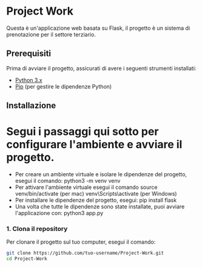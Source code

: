 # Project Work

Questa è un'applicazione web basata su Flask, il progetto è un sistema di prenotazione per il settore terziario. 


## Prerequisiti

Prima di avviare il progetto, assicurati di avere i seguenti strumenti installati:

- [Python 3.x](https://www.python.org/downloads/)
- [Pip](https://pip.pypa.io/en/stable/) (per gestire le dipendenze Python)

## Installazione

# Segui i passaggi qui sotto per configurare l'ambiente e avviare il progetto.
- Per creare un ambiente virtuale e isolare le dipendenze del progetto, esegui il comando: python3 -m venv venv
- Per attivare l'ambiente virtuale esegui il comando source venv/bin/activate (per mac) venv\Scripts\activate (per Windows)
- Per installare le dipendenze del progetto, esegui: pip install flask
- Una volta che tutte le dipendenze sono state installate, puoi avviare l'applicazione con: python3 app.py

### 1. Clona il repository

Per clonare il progetto sul tuo computer, esegui il comando:

```bash
git clone https://github.com/tuo-username/Project-Work.git
cd Project-Work

